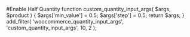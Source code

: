 #Enable Half Quantity
function custom_quantity_input_args( $args, $product ) {
    $args['min_value'] = 0.5;
    $args['step'] = 0.5;
    return $args;
}
add_filter( 'woocommerce_quantity_input_args', 'custom_quantity_input_args', 10, 2 );